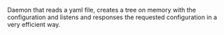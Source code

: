 Daemon that reads a yaml file, creates a tree on memory with the configuration and listens and responses the requested configuration in a very efficient way.
